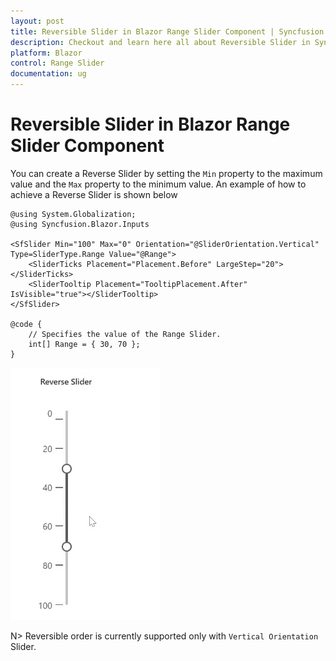 ```yaml
---
layout: post
title: Reversible Slider in Blazor Range Slider Component | Syncfusion
description: Checkout and learn here all about Reversible Slider in Syncfusion Blazor Range Slider component and more.
platform: Blazor
control: Range Slider
documentation: ug
---
```


# Reversible Slider in Blazor Range Slider Component

You can create a Reverse Slider by setting the `Min` property to the maximum value and the `Max` property to the minimum value. An example of how to achieve a Reverse Slider is shown below

```cshtml
@using System.Globalization;
@using Syncfusion.Blazor.Inputs

<SfSlider Min="100" Max="0" Orientation="@SliderOrientation.Vertical" Type=SliderType.Range Value="@Range">
    <SliderTicks Placement="Placement.Before" LargeStep="20"></SliderTicks>
    <SliderTooltip Placement="TooltipPlacement.After" IsVisible="true"></SliderTooltip>
</SfSlider>

@code {
    // Specifies the value of the Range Slider.
    int[] Range = { 30, 70 };
}
```

![Blazor Reversible Slider](./../images/blazor-reversibleslider.gif)

N> Reversible order is currently supported only with `Vertical Orientation` Slider.